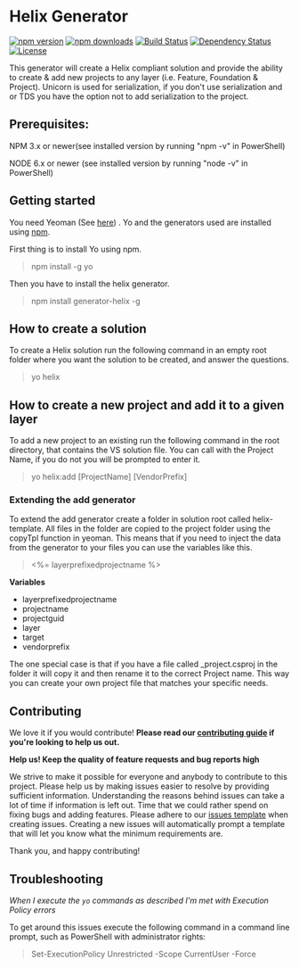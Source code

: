 # Helix Generator
[![npm version](https://img.shields.io/npm/v/generator-helix.svg?style=flat-square)](http://npmjs.org/generator-helix)
[![npm downloads](https://img.shields.io/npm/dm/generator-helix.svg?style=flat-square)](http://npmjs.org/generator-helix)
[![Build Status](https://img.shields.io/appveyor/ci/Saturate/generator-helix.svg?style=flat-square)](https://ci.appveyor.com/project/Saturate/generator-helix)
[![Dependency Status](https://img.shields.io/david/PentiaLabs/generator-helix.svg?style=flat-square)](https://david-dm.org/PentiaLabs/generator-helix)
[![License](https://img.shields.io/npm/l/generator-helix.svg?style=flat-square)](https://github.com/PentiaLabs/generator-helix//blob/master/LICENSE)


This generator will create a Helix compliant solution and provide the ability to create & add new projects to any layer (i.e. Feature, Foundation & Project). Unicorn is used for serialization, if you don't use serialization and or TDS you have the option not to add serialization to the project.

## Prerequisites:
NPM 3.x or newer(see installed version by running "npm -v" in PowerShell)

NODE 6.x or newer (see installed version by running "node -v" in PowerShell)

## Getting started

You need Yeoman (See [here](http://yeoman.io/)) . Yo and the generators used are installed using [npm]( https://www.npmjs.com/).

First thing is to install Yo using npm.

> npm install -g yo

Then you have to install the helix generator.

> npm install generator-helix -g

## How to create a solution

To create a Helix solution run the following command in an empty root folder where you want the solution to be created, and answer the questions.

> yo helix

## How to create a new project and add it to a given layer

To add a new project to an existing run the following command in the root directory, that contains the VS solution file.
You can call with the Project Name, if you do not you will be prompted to enter it.

> yo helix:add [ProjectName] [VendorPrefix]

### Extending the add generator

To extend the add generator create a folder in solution root called helix-template.
All files in the folder are copied to the project folder using the copyTpl function in yeoman.
This means that if you need to inject the data from the generator to your files you can use the variables like this.

> <%= layerprefixedprojectname %> 

**Variables**
* layerprefixedprojectname 
* projectname
* projectguid
* layer
* target
* vendorprefix

The one special case is that if you have a file called _project.csproj in the folder it will copy it and then rename it to the correct Project name.
This way you can create your own project file that matches your specific needs.

## Contributing

We love it if you would contribute! **Please read our [contributing guide](CONTRIBUTING.md) if you're looking to help us out.**

**Help us! Keep the quality of feature requests and bug reports high**

We strive to make it possible for everyone and anybody to contribute to this project. Please help us by making issues easier to resolve by providing sufficient information. Understanding the reasons behind issues can take a lot of time if information is left out. Time that we could rather spend on fixing bugs and adding features. Please adhere to our [issues template](ISSUE_TEMPLATE.md) when creating issues. Creating a new issues will automatically prompt a template that will let you know what the minimum requirements are.

Thank you, and happy contributing!

## Troubleshooting

*When I execute the `yo` commands as described I'm met with Execution Policy errors*

To get around this issues execute the following command in a command line prompt, such as PowerShell with administrator rights:

> Set-ExecutionPolicy Unrestricted -Scope CurrentUser -Force
